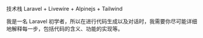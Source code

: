 技术栈 Laravel + Livewire + Alpinejs + Tailwind

我是一名 Laravel 初学者，所以在进行代码生成以及对话时，我需要你尽可能详细地解释每一步，包括代码的含义、功能的实现等。
